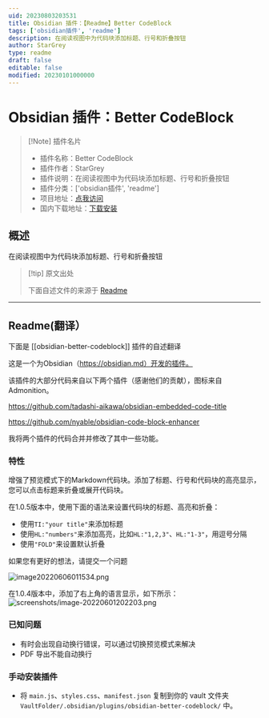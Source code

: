 ```yaml
---
uid: 20230803203531
title: Obsidian 插件：【Readme】Better CodeBlock
tags: ['obsidian插件', 'readme']
description: 在阅读视图中为代码块添加标题、行号和折叠按钮
author: StarGrey
type: readme
draft: false
editable: false
modified: 20230101000000
---
```


# Obsidian 插件：Better CodeBlock

> [!Note] 插件名片
> - 插件名称：Better CodeBlock
> - 插件作者：StarGrey
> - 插件说明：在阅读视图中为代码块添加标题、行号和折叠按钮
> - 插件分类：['obsidian插件', 'readme']
> - 项目地址：[点我访问](https://github.com/stargrey/obsidian-better-codeblock)
> - 国内下载地址：[下载安装](https://pkmer.cn/products/plugin/pluginMarket/?obsidian-better-codeblock)

## 概述

在阅读视图中为代码块添加标题、行号和折叠按钮



> [!tip] 原文出处
> 
>下面自述文件的来源于 [Readme](https://ghproxy.net/https://raw.githubusercontent.com/stargrey/obsidian-better-codeblock/main/README.md)
> 

---

## Readme(翻译）

下面是 [[obsidian-better-codeblock]] 插件的自述翻译


这是一个为Obsidian（https://obsidian.md）开发的插件。

该插件的大部分代码来自以下两个插件（感谢他们的贡献），图标来自Admonition。

https://github.com/tadashi-aikawa/obsidian-embedded-code-title

https://github.com/nyable/obsidian-code-block-enhancer

我将两个插件的代码合并并修改了其中一些功能。

### 特性
增强了预览模式下的Markdown代码块。添加了标题、行号和代码块的高亮显示，您可以点击标题来折叠或展开代码块。

在1.0.5版本中，使用下面的语法来设置代码块的标题、高亮和折叠：

- 使用`TI:"your title"`来添加标题
- 使用`HL:"numbers"`来添加高亮，比如`HL:"1,2,3"`、`HL:"1-3"`，用逗号分隔
- 使用`"FOLD"`来设置默认折叠

如果您有更好的想法，请提交一个问题

![image20220606011534.png](screenshots/image20220606011534.png)

在1.0.4版本中，添加了右上角的语言显示，如下所示：
![screenshots/image-20220601202203.png](screenshots/image-20220601202203.png)

### 已知问题
- 有时会出现自动换行错误，可以通过切换预览模式来解决
- PDF 导出不能自动换行

### 手动安装插件

- 将 `main.js`、`styles.css`、`manifest.json` 复制到你的 vault 文件夹 `VaultFolder/.obsidian/plugins/obsidian-better-codeblock/` 中。



